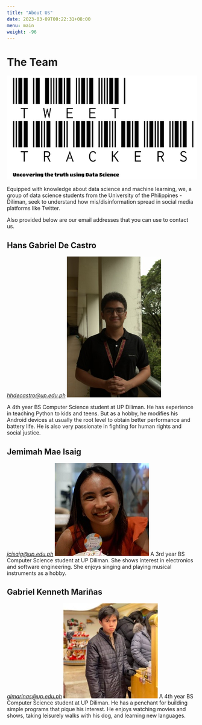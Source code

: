 ```yaml
---
title: "About Us"
date: 2023-03-09T00:22:31+08:00
menu: main
weight: -96
---
```


# The Team

![Logo](pics/logo_edited.png)

Equipped with knowledge about data science and machine learning, we, a group of data science students from the University of the Philippines - Diliman, seek to understand how mis/disinformation spread in social media platforms like Twitter.

Also provided below are our email addresses that you can use to contact us.

## Hans Gabriel De Castro
*hhdecastro@up.edu.ph*
![Self-portrait image of Hans](pics/hans_small.jpg)

A 4th year BS Computer Science student at UP Diliman. He has experience in teaching Python to kids and teens. But as a hobby, he modifies his Android devices at usually the root level to obtain better performance and battery life. He is also very passionate in fighting for human rights and social justice.
## Jemimah Mae Isaig
*jcisaig@up.edu.ph*
![Self-portrait image of Jem](pics/jem_small.jpg)
A 3rd year BS Computer Science student at UP Diliman. She shows interest in electronics and software engineering. She enjoys singing and playing musical instruments as a hobby.
## Gabriel Kenneth Mariñas
*glmarinas@up.edu.ph*
![Self-portrait image of Kenneth](pics/kenneth_small.jpg)
A 4th year BS Computer Science student at UP Diliman. He has a penchant for building simple programs that pique his interest. He enjoys watching movies and shows, taking leisurely walks with his dog, and learning new languages.